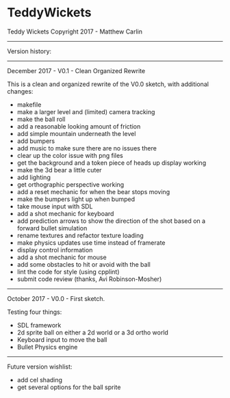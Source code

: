 # TeddyWickets

Teddy Wickets
Copyright 2017 - Matthew Carlin

------

Version history:

------

December 2017 - V0.1 - Clean Organized Rewrite

This is a clean and organized rewrite of the V0.0 sketch, with additional changes:

- makefile
- make a larger level and (limited) camera tracking
- make the ball roll
- add a reasonable looking amount of friction
- add simple mountain underneath the level
- add bumpers
- add music to make sure there are no issues there
- clear up the color issue with png files
- get the background and a token piece of heads up display working
- make the 3d bear a little cuter
- add lighting
- get orthographic perspective working
- add a reset mechanic for when the bear stops moving
- make the bumpers light up when bumped
- take mouse input with SDL
- add a shot mechanic for keyboard
- add prediction arrows to show the direction of the shot based on a forward bullet simulation
- rename textures and refactor texture loading
- make physics updates use time instead of framerate
- display control information
- add a shot mechanic for mouse 
- add some obstacles to hit or avoid with the ball
- lint the code for style (using cpplint)
- submit code review (thanks, Avi Robinson-Mosher)

------

October 2017 - V0.0 -  First sketch.

Testing four things:

- SDL framework
- 2d sprite ball on either a 2d world or a 3d ortho world
- Keyboard input to move the ball
- Bullet Physics engine

------

Future version wishlist:

- add cel shading
- get several options for the ball sprite